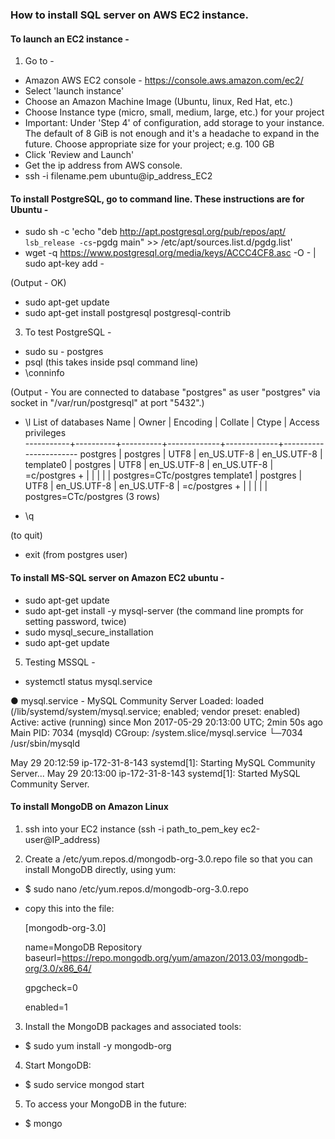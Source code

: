 ### How to install SQL server on AWS EC2 instance.

#### To launch an EC2 instance -

1. Go to -
* Amazon AWS EC2 console - https://console.aws.amazon.com/ec2/
* Select 'launch instance'
* Choose an Amazon Machine Image (Ubuntu, linux, Red Hat, etc.)
* Choose Instance type (micro, small, medium, large, etc.) for your project
* Important: Under 'Step 4' of configuration, add storage to your instance. The default of 8 GiB is not enough and it's a headache to expand in the future. Choose appropriate size for your project; e.g. 100 GB
* Click 'Review and Launch'
* Get the ip address from AWS console.
* ssh -i filename.pem ubuntu@ip_address_EC2

#### To install PostgreSQL, go to command line. These instructions are for Ubuntu -

* sudo sh -c 'echo "deb http://apt.postgresql.org/pub/repos/apt/ `lsb_release -cs`-pgdg main" >> /etc/apt/sources.list.d/pgdg.list'
* wget -q https://www.postgresql.org/media/keys/ACCC4CF8.asc -O - | sudo apt-key add -

(Output - OK)
* sudo apt-get update
* sudo apt-get install postgresql postgresql-contrib

3. To test PostgreSQL -
* sudo su - postgres
* psql (this takes inside psql command line)
* \conninfo

(Output - You are connected to database "postgres" as user "postgres" via socket in "/var/run/postgresql" at port "5432".)
* \l
                                  List of databases
   Name    |  Owner   | Encoding |   Collate   |    Ctype    |   Access privileges   
-----------+----------+----------+-------------+-------------+-----------------------
 postgres  | postgres | UTF8     | en_US.UTF-8 | en_US.UTF-8 |
 template0 | postgres | UTF8     | en_US.UTF-8 | en_US.UTF-8 | =c/postgres          +
           |          |          |             |             | postgres=CTc/postgres
 template1 | postgres | UTF8     | en_US.UTF-8 | en_US.UTF-8 | =c/postgres          +
           |          |          |             |             | postgres=CTc/postgres
(3 rows)

* \q

(to quit)

* exit
(from postgres user)

#### To install MS-SQL server on Amazon EC2 ubuntu -

* sudo apt-get update
* sudo apt-get install -y mysql-server
(the command line prompts for setting password, twice)
* sudo mysql_secure_installation
* sudo apt-get update

5. Testing MSSQL -
* systemctl status mysql.service

● mysql.service - MySQL Community Server
   Loaded: loaded (/lib/systemd/system/mysql.service; enabled; vendor preset: enabled)
   Active: active (running) since Mon 2017-05-29 20:13:00 UTC; 2min 50s ago
 Main PID: 7034 (mysqld)
   CGroup: /system.slice/mysql.service
           └─7034 /usr/sbin/mysqld

May 29 20:12:59 ip-172-31-8-143 systemd[1]: Starting MySQL Community Server...
May 29 20:13:00 ip-172-31-8-143 systemd[1]: Started MySQL Community Server.

#### To install MongoDB on Amazon Linux

1. ssh into your EC2 instance (ssh -i path_to_pem_key ec2-user@IP_address)

2. Create a /etc/yum.repos.d/mongodb-org-3.0.repo file so that you can install MongoDB directly, using yum:
  * $ sudo nano /etc/yum.repos.d/mongodb-org-3.0.repo
  * copy this into the file:

    [mongodb-org-3.0]

    name=MongoDB Repository
    baseurl=https://repo.mongodb.org/yum/amazon/2013.03/mongodb-org/3.0/x86_64/

    gpgcheck=0

    enabled=1
3. Install the MongoDB packages and associated tools:
  * $ sudo yum install -y mongodb-org
4. Start MongoDB:
  * $ sudo service mongod start
5. To access your MongoDB in the future:
  * $ mongo
